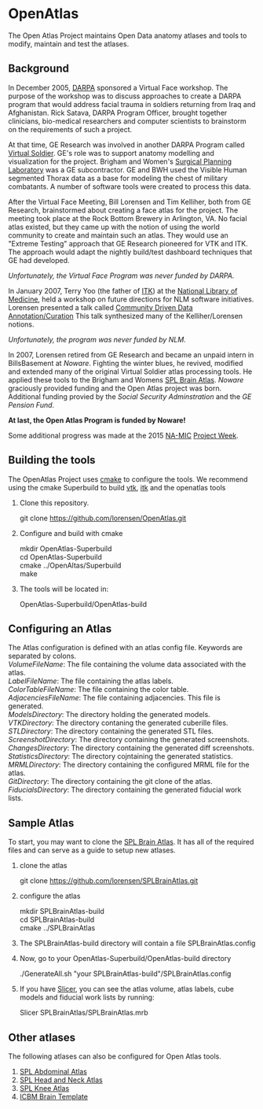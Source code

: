 OpenAtlas
=========

The Open Atlas Project maintains Open Data anatomy atlases and tools to modify, maintain and test the atlases.

## Background
In December 2005, [DARPA](http://www.darpa.mil/default.aspx) sponsored a Virtual Face workshop. The purpose of the workshop was to discuss approaches to create a DARPA program that would address facial trauma in soldiers returning from Iraq and Afghanistan. Rick Satava, DARPA Program Officer, brought together clinicians, bio-medical researchers and computer scientists to brainstorm on the requirements of such a project.

At that time, GE Research was involved in another DARPA Program called [Virtual Soldier](http://www.virtualsoldier.us/). GE's role was to support anatomy modelling and visualization for the project. Brigham and Women's [Surgical Planning Laboratory](http://www.spl.harvard.edu/) was a GE subcontractor. GE and BWH used the Visible Human segmented Thorax data as a base for modeling the chest of military combatants. A number of software tools were created to process this data.

After the Virtual Face Meeting, Bill Lorensen and Tim Kelliher, both from GE Research, brainstormed about creating a face atlas for the project. The meeting took place at the Rock Bottom Brewery in Arlington, VA. No facial atlas existed, but they came up with the notion of using the world community to create and maintain such an atlas. They would use an "Extreme Testing" approach that GE Research pioneered for VTK and ITK. The approach would adapt the nightly build/test dashboard techniques that GE had developed.

_Unfortunately, the Virtual Face Program was never funded by DARPA._

In January 2007, Terry Yoo (the father of [ITK](http://itk.org)) at the [National Library of Medicine](http://www.nlm.nih.gov/), held a workshop on future directions for NLM software initiatives. Lorensen presented a talk called [Community Driven Data Annotation/Curation](http://marchingcubes.org/images/f/f7/CommunityDataAnnotation.pdf)  This talk synthesized many of the Kelliher/Lorensen notions.

_Unfortunately, the program was never funded by NLM._

In 2007, Lorensen retired from GE Research and became an unpaid intern in BillsBasement at _Noware_. Fighting the winter blues, he revived, modified and extended many of the original Virtual Soldier atlas processing tools. He applied these tools to the Brigham and Womens [SPL Brain Atlas](http://www.spl.harvard.edu/publications/item/view/1265). _Noware_ graciously provided funding and the Open Atlas project was born. Additional funding provied by the _Social Security Adminstration_ and the _GE Pension Fund_.

__At last, the Open Atlas Program is funded by Noware!__

Some additional progress was made at the 2015 [NA-MIC](na-mic.org) [Project Week](http://www.na-mic.org/Wiki/index.php/2015_Winter_Project_Week:OpenAtlas).

## Building the tools
The OpenAtlas Project uses [cmake](http://cmake.org) to configure the tools. We recommend using the cmake Superbuild to build [vtk](vtk.org), [itk](itk.org) and the openatlas tools

1. Clone this repository.

   git clone https://github.com/lorensen/OpenAtlas.git  

2. Configure and build with cmake

   mkdir OpenAtlas-Superbuild  
   cd OpenAtlas-Superbuild  
   cmake ../OpenAltas/Superbuild  
   make  

3. The tools will be located in:

   OpenAtlas-Superbuild/OpenAtlas-build  
   
## Configuring an Atlas
The Atlas configuration is defined with an atlas config file. Keywords are separated by colons.  
   *VolumeFileName*: The file containing the volume data associated with the atlas.  
   *LabelFileName*: The file containing the atlas labels.  
   *ColorTableFileName*: The file containing the color table.    
   *AdjacenciesFileName*: The file containing adjacencies. This file is generated.  
   *ModelsDirectory*: The directory holding the generated models.  
   *VTKDirectory*: The directory contaning the generated cuberille files.  
   *STLDirectory*: The directory containing the generated STL files.  
   *ScreenshotDirectory*: The directory containing the generated screenshots.  
   *ChangesDirectory*: The directory containing the generated diff screenshots.  
   *StatisticsDirectory*: The directory cojntaining the generated statistics.  
   *MRMLDirectory*: The directory containing the configured MRML file for the atlas.  
   *GitDirectory*: The directory containing the git clone of the atlas.  
   *FiducialsDirectory*: The directory containing the generated fiducial work lists.  
   
## Sample Atlas
To start, you may want to clone the [SPL Brain Atlas](http://www.spl.harvard.edu/publications/item/view/1265). It has all of the required files and can serve as a guide to setup new atlases.

1. clone the atlas

   git clone https://github.com/lorensen/SPLBrainAtlas.git  

2. configure the atlas
   
   mkdir SPLBrainAtlas-build  
   cd SPLBrainAtlas-build  
   cmake ../SPLBrainAtlas  
3. The SPLBrainAtlas-build directory will contain a file SPLBrainAtlas.config
4. Now, go to your OpenAtlas-Superbuild/OpenAtlas-build directory

   ./GenerateAll.sh "your SPLBrainAtlas-build"/SPLBrainAtlas.config
5. If you have [Slicer](http://slicer.org/), you can see the atlas volume, atlas labels, cube models and fiducial work lists by running:

   Slicer SPLBrainAtlas/SPLBrainAtlas.mrb

## Other atlases
The following atlases can also be configured for Open Atlas tools.

1. [SPL Abdominal Atlas](https://github.com/lorensen/SPLAbdominalAtlas)
2. [SPL Head and Neck Atlas](https://github.com/lorensen/SPLHeadNeckAtlas)
3. [SPL Knee Atlas](https://github.com/lorensen/SPLKneeAtlas)
4. [ICBM Brain Template](https://github.com/lorensen/ICBMBrainAtlas)
